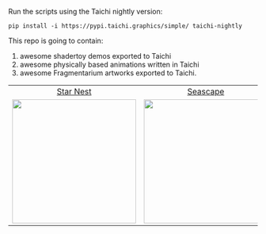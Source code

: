Run the scripts using the Taichi nightly version:

```
pip install -i https://pypi.taichi.graphics/simple/ taichi-nightly
```


This repo is going to contain:

1. awesome shadertoy demos exported to Taichi
2. awesome physically based animations written in Taichi
3. awesome Fragmentarium artworks exported to Taichi.


|     |     |     |
|:---:|:---:|:---:|
|<div style="width:250px">[Star Nest](https://www.shadertoy.com/view/XlfGRj)</div>|<div style="width:250px">[Seascape](https://www.shadertoy.com/view/Ms2SD1)</div>|<div style="width:250px">[Protean Clouds](https://www.shadertoy.com/view/3l23Rh)</div>|
|<a href="./star_nest.py"><img width="250" src="https://user-images.githubusercontent.com/23307174/167791175-0a179d0a-50fe-4253-8b40-554114115635.png"></img></a>|<a href="./seascape.py"><img width="250" src="https://user-images.githubusercontent.com/23307174/167810755-2ec1ff2e-6d3f-43dc-be04-99e89e31e74f.png"></img></a>|<a href="./protean_clouds.py"><img width="250" src="https://user-images.githubusercontent.com/23307174/168968471-44903ae3-9e3c-463a-a389-a56e8c1227cb.png"></img></a>|
